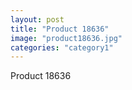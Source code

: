 ```yaml
---
layout: post
title: "Product 18636"
image: "product18636.jpg"
categories: "category1"
---
```

Product 18636
